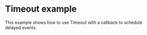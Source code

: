 # Timeout example

This example shows how to use Timeout with a callback to schedule delayed events.

